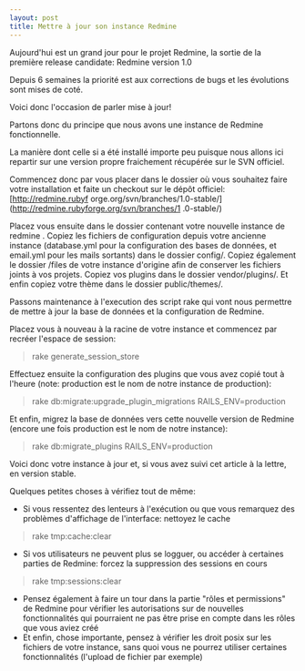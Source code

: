 ```yaml
---
layout: post
title: Mettre à jour son instance Redmine
---
```

Aujourd'hui est un grand jour pour le projet Redmine, la sortie de la première
release candidate: Redmine version 1.0

Depuis 6 semaines la priorité est aux corrections de bugs et les évolutions
sont mises de coté.

Voici donc l'occasion de parler mise à jour!

Partons donc du principe que nous avons une instance de Redmine fonctionnelle.

La manière dont celle si a été installé importe peu puisque nous allons ici
repartir sur une version propre fraichement récupérée sur le SVN officiel.

Commencez donc par vous placer dans le dossier où vous souhaitez faire votre
installation et faite un checkout sur le dépôt officiel: [http://redmine.rubyf
orge.org/svn/branches/1.0-stable/](http://redmine.rubyforge.org/svn/branches/1
.0-stable/)

Placez vous ensuite dans le dossier contenant votre nouvelle instance de
redmine . Copiez les fichiers de configuration depuis votre ancienne instance
(database.yml pour la configuration des bases de données, et email.yml pour
les mails sortants) dans le dossier config/. Copiez également le dossier
/files de votre instance d'origine afin de conserver les fichiers joints à vos
projets. Copiez vos plugins dans le dossier vendor/plugins/. Et enfin copiez
votre thème dans le dossier public/themes/.

Passons maintenance à l'execution des script rake qui vont nous permettre de
mettre à jour la base de données et la configuration de Redmine.

Placez vous à nouveau à la racine de votre instance et commencez par recréer
l'espace de session:

> rake generate_session_store

Effectuez ensuite la configuration des plugins que vous avez copié tout à
l'heure (note: production est le nom de notre instance de production):

> rake db:migrate:upgrade_plugin_migrations RAILS_ENV=production

Et enfin, migrez la base de données vers cette nouvelle version de Redmine
(encore une fois production est le nom de notre instance):

> rake db:migrate_plugins RAILS_ENV=production

Voici donc votre instance à jour et, si vous avez suivi cet article à la
lettre, en version stable.

Quelques petites choses à vérifiez tout de même:

  * Si vous ressentez des lenteurs à l'exécution ou que vous remarquez des problèmes d'affichage de l'interface: nettoyez le cache 

> rake tmp:cache:clear

  * Si vos utilisateurs ne peuvent plus se logguer, ou accéder à certaines parties de Redmine: forcez la suppression des sessions en cours 

> rake tmp:sessions:clear

  * Pensez également à faire un tour dans la partie "rôles et permissions" de Redmine pour vérifier les autorisations sur de nouvelles fonctionnalités qui pourraient ne pas être prise en compte dans les rôles que vous aviez créé
  * Et enfin, chose importante, pensez à vérifier les droit posix sur les fichiers de votre instance, sans quoi vous ne pourrez utiliser certaines fonctionnalités (l'upload de fichier par exemple)
